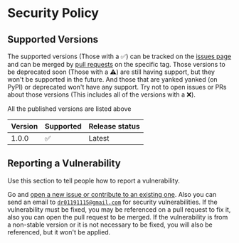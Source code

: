 # Security Policy

## Supported Versions

The supported versions \(Those with a :white_check_mark:\) can be tracked on the [issues page](http://github.com/diddileija/diddiparser/issues) 
and can be merged by [pull requests](http://github.com/diddileija/diddiparser/pulls) on the specific tag. Those versions to be deprecated soon
\(Those with a :warning:\) are still having support, but they won't be supported in the future. And those that are yanked yanked \(on PyPI\) or deprecated 
won't have any support. Try not to open issues or PRs about those versions \(This includes all of the versions with a :x:\).

All the published versions are listed above

| Version | Supported          | Release status      |
| ------- | ------------------ | ------------------- |
| 1.0.0   | :white_check_mark: | Latest              |


## Reporting a Vulnerability

Use this section to tell people how to report a vulnerability.

Go and [open a new issue or contribute to an existing one](http://github.com/diddileija/diddiparser/issues). 
Also you can send an email to [`dr01191115@gmail.com`](mailto:dr01191115@gmail.com) for security vulnerabilities. If the vulnerability must be fixed, you may be referenced on a
pull request to fix it, also you can open the pull request to be merged. If the vulnerability is from a non-stable version or it is not necessary to be fixed, you will also be
referenced, but it won't be applied.
